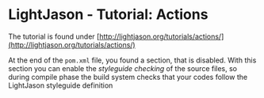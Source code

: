 # LightJason - Tutorial: Actions

The tutorial is found under [http://lightjason.org/tutorials/actions/](http://lightjason.org/tutorials/actions/)

At the end of the ```pom.xml``` file, you found a section, that is disabled. With this section you can enable the _styleguide checking_ of the source files, so during compile phase the build system checks that your codes follow the LightJason styleguide definition
